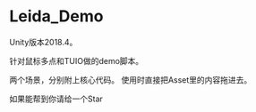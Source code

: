 # Leida_Demo
Unity版本2018.4。

针对鼠标多点和TUIO做的demo脚本。

两个场景，分别附上核心代码。
使用时直接把Asset里的内容拖进去。

如果能帮到你请给一个Star

